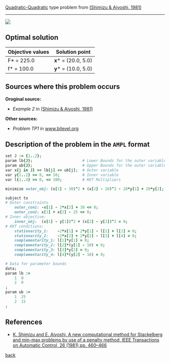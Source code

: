 [Quadratic-Quadratic](/test-problems/QP-QP-problems) type problem from [(Shimizu & Aiyoshi, 1981)][Shimizu & Aiyoshi, 1981]

---

![](https://github.com/basblsolver/test-problems/wiki/images/sa_1981_02_eq.jpg)

## Optimal solution

Objective values   | Solution point           |
------------------ | ------------------------ |
F* = 225.0         | __x__* = (20.0, 5.0)     |
f* = 100.0         | __y__* = (10.0, 5.0)     |

## Sources where this problem occurs

__Oroginal source:__

 - _Example 2_ in [(Shimizu & Aiyoshi, 1981)][Shimizu & Aiyoshi, 1981]

__Other sources:__

 - _Problem TP1_ in www.bilevel.org

## Description of the problem in the `AMPL` format

```ruby
set J := {1..2};
param lb{J};                      # Lower Bounds for the outer variable
param ub{J};                      # Upper Bounds for the outer variable
var x{j in J} >= lb[j] <= ub[j];  # Outer variable
var y{1..2} >= 0, <= 10;          # Inner variable
var l{1..4} >= 0, <= 100;         # KKT Multipliers

minimize outer_obj: (x[1] - 30)^2 + (x[2] - 20)^2 - 20*y[1] + 20*y[2];   # Outer objective

subject to
# Outer constraints
    outer_con1: -x[1] - 2*x[2] + 30 <= 0;
    outer_con2: x[1] + x[2] - 25 <= 0;
# Inner objective:
    inner_obj:  (x[1] - y[1])^2 + (x[2] - y[2])^2 = 0;
# KKT conditions:
    stationarity_1:    -2*x[1] + 2*y[1] - l[1] + l[2] = 0;
    stationarity_2:    -2*x[2] + 2*y[2] - l[3] + l[4] = 0;
    complementarity_1: l[1]*y[1] = 0;
    complementarity_2: l[2]*(y[1] - 10) = 0;
    complementarity_3: l[3]*y[2] = 0;
    complementarity_4: l[4]*(y[2] - 10) = 0;

# Data for parameter bounds
data;
param lb :=
    1  0
    2  0
;
param ub :=
    1  25
    2  15
;
```

##  References

- [K. Shimizu and E. Aiyoshi, A new computational method for Stackelberg and min-max problems by use of a penalty method, IEEE Transactions on Automatic Control, 26 (1981),pp. 460–466](https://doi.org/10.1109/TAC.1981.1102607)

[back](/test-problems/QP-QP-problems)

[Shimizu & Aiyoshi, 1981]: https://doi.org/10.1109/TAC.1981.1102607
